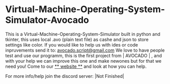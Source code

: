 # Virtual-Machine-Operating-System-Simulator-Avocado
This is a Virtual-Machine-Operating-System-Simulator built in python and tkinter, this uses local .avo (plain text file) as cashe and json to store settings like color.
If you would like to help us with ides or code inpruvements send it to: avocado.script@gmail.com 
We love to have people test and use our programm, this is the first project from  | AVOCADO | , and with your help we can improve this one and make newones but for that we need you!
Come to our [** website **](http://66.135.9.182) and look at how you can help.

For more info/help join the discord server: |Not Finished|
